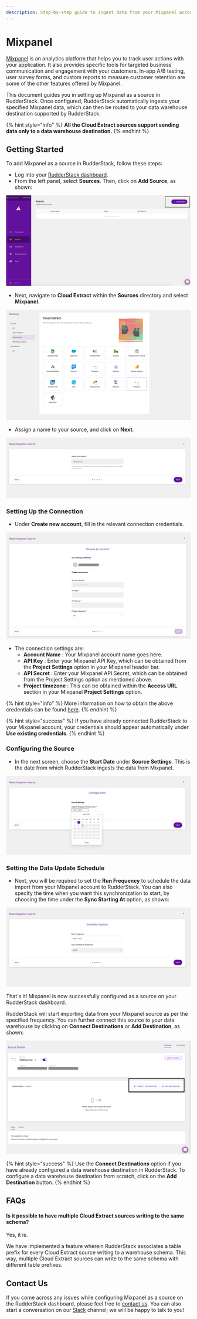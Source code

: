 ```yaml
---
description: Step-by-step guide to ingest data from your Mixpanel account into RudderStack.
---
```


# Mixpanel

[Mixpanel](https://mixpanel.com/) is an analytics platform that helps you to track user actions with your application. It also provides specific tools for targeted business communication and engagement with your customers. In-app A/B testing, user survey forms, and custom reports to measure customer retention are some of the other features offered by Mixpanel.

This document guides you in setting up Mixpanel as a source in RudderStack. Once configured, RudderStack automatically ingests your specified Mixpanel data, which can then be routed to your data warehouse destination supported by RudderStack.

{% hint style="info" %}
**All the Cloud Extract sources support sending data only to a data warehouse destination.**
{% endhint %}

## Getting Started

To add Mixpanel as a source in RudderStack, follow these steps:

* Log into your [RudderStack dashboard](https://app.rudderlabs.com/signup?type=freetrial).
* From the left panel, select **Sources**. Then, click on **Add Source**, as shown:

![](../.gitbook/assets/1%20%284%29%20%283%29%20%283%29%20%283%29%20%283%29%20%283%29%20%283%29%20%283%29%20%283%29%20%283%29%20%283%29%20%283%29%20%283%29%20%283%29%20%283%29%20%283%29%20%282%29%20%284%29.png)

* Next, navigate to **Cloud Extract** within the **Sources** directory and select **Mixpanel**.

![](../.gitbook/assets/2%20%2810%29.png)

* Assign a name to your source, and click on **Next**.

![](../.gitbook/assets/3%20%288%29.png)

### Setting Up the Connection

* Under **Create new account**, fill in the relevant connection credentials.

![](../.gitbook/assets/4%20%289%29.png)

* The connection settings are: 
  * **Account Name** : Your Mixpanel account name goes here.
  * **API Key** : Enter your Mixpanel API Key, which can be obtained from the **Project Settings** option in your Mixpanel header bar. 
  * **API Secret** : Enter your Mixpanel API Secret, which can be obtained from the Project Settings option as mentioned above.
  * **Project timezone** : This can be obtained within the **Access URL** section in your Mixpanel **Project Settings** option.

{% hint style="info" %}
More information on how to obtain the above credentials can be found [here](https://help.mixpanel.com/hc/en-us/articles/115004490503-Project-Settings).
{% endhint %}

{% hint style="success" %}
If you have already connected RudderStack to your Mixpanel account, your credentials should appear automatically under **Use existing credentials**.
{% endhint %}

### Configuring the Source

* In the next screen, choose the **Start Date** under **Source Settings**. This is the date from which RudderStack ingests the data from Mixpanel.

![](../.gitbook/assets/5%20%2810%29.png)

### Setting the Data Update Schedule

* Next, you will be required to set the **Run Frequency** to schedule the data import from your Mixpanel account to RudderStack. You can also specify the time when you want this synchronization to start, by choosing the time under the **Sync Starting At** option, as shown:

![](../.gitbook/assets/6%20%2810%29.png)

That's it! Mixpanel is now successfully configured as a source on your RudderStack dashboard. 

RudderStack will start importing data from your Mixpanel source as per the specified frequency. You can further connect this source to your data warehouse by clicking on **Connect Destinations** or **Add Destination**, as shown:

![](../.gitbook/assets/7%20%286%29.png)

{% hint style="success" %}
Use the **Connect Destinations** option if you have already configured a data warehouse destination in RudderStack. To configure a data warehouse destination from scratch, click on the **Add Destination** button.
{% endhint %}

## FAQs

#### Is it possible to have multiple Cloud Extract sources writing to the same schema?

Yes, it is. 

We have implemented a feature wherein RudderStack associates a table prefix for every Cloud Extract source writing to a warehouse schema. This way, multiple Cloud Extract sources can write to the same schema with different table prefixes.

## Contact Us

If you come across any issues while configuring Mixpanel as a source on the RudderStack dashboard, please feel free to [contact us](mailto:%20docs@rudderstack.com). You can also start a conversation on our [Slack](https://resources.rudderstack.com/join-rudderstack-slack) channel; we will be happy to talk to you!

